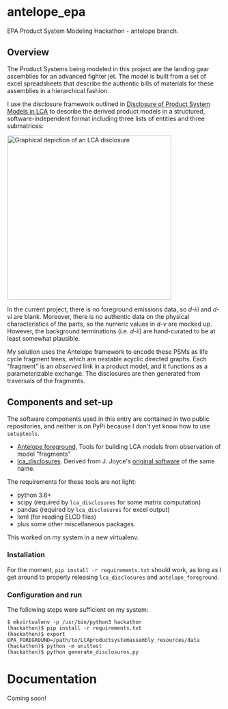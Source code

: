 # antelope_epa

EPA Product System Modeling Hackathon - antelope branch.  

## Overview

The Product Systems being modeled in this project are the landing gear assemblies for an advanced fighter jet.  The model is built from a set of excel spreadsheets that describe the authentic bills of materials for these assemblies in a hierarchical fashion.

I use the disclosure framework outlined in [Disclosure of Product System Models in LCA](https://doi.org/10.1111/jiec.12810) to describe the derived product models in a structured, software-independent format including three lists of entities and three submatrices:

<img alt="Graphical depiction of an LCA disclosure" src="jie-disclosure_fig3.png" width=384>

In the current project, there is no foreground emissions data, so *d-iii* and *d-vi* are blank. Moreover, there is no authentic data on the physical characteristics of the parts, so the numeric values in *d-v* are mocked up.  However, the background terminations (i.e. *d-ii*) are hand-curated to be at least somewhat plausible.

My solution uses the Antelope framework to encode these PSMs as life cycle fragment trees, which are nestable acyclic directed graphs. Each "fragment" is an _observed_ link in a product model, and it functions as a parameterizable exchange.  The disclosures are then generated from traversals of the fragments.

## Components and set-up

The software components used in this entry are contained in two public repositories, and neither is on PyPi because I don't yet know how to use `setuptools`.

 * [Antelope foreground](https://github.com/AntelopeLCA/foreground), Tools for building LCA models from observation of model "fragments"
 * [lca_disclosures](https://github.com/AntelopeLCA/lca_disclosures). Derived from J. Joyce's [original software](https://github.com/pjamesjoyce/lca_disclosures) 
 of the same name.

The requirements for these tools are not light:

 - python 3.6+
 - scipy (required by `lca_disclosures` for some matrix computation)
 - pandas (required by `lca_disclosures` for excel output)
 - lxml (for reading ELCD files)
 - plus some other miscellaneous packages.

This worked on my system in a new virtualenv.

### Installation

For the moment, `pip install -r requirements.txt` should work, as long as I get around to properly releasing 
`lca_disclosures` and `antelope_foreground`.


### Configuration and run

The following steps were sufficient on my system:

    $ mkvirtualenv -p /usr/bin/python3 hackathon
    (hackathon)$ pip install -r requirements.txt
    (hackathon)$ export EPA_FOREGROUND=/path/to/LCAproductsystemassembly_resources/data
    (hackathon)$ python -m unittest
    (hackathon)$ python generate_disclosures.py

# Documentation

Coming soon!